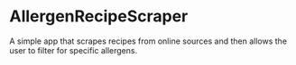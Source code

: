 # AllergenRecipeScraper
A simple app that scrapes recipes from online sources and then allows the user to filter for specific allergens.
